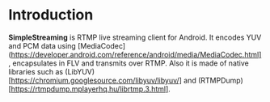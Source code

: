 # Introduction

**SimpleStreaming** is RTMP live streaming client for Android. It encodes YUV and PCM data using [MediaCodec](https://developer.android.com/reference/android/media/MediaCodec.html], encapsulates in FLV and transmits over RTMP. Also it is made of native libraries such as (LibYUV)[https://chromium.googlesource.com/libyuv/libyuv/] and (RTMPDump)[https://rtmpdump.mplayerhq.hu/librtmp.3.html].
